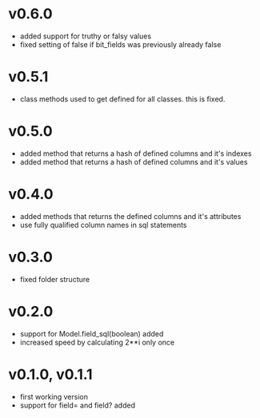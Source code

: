 # v0.6.0
- added support for truthy or falsy values
- fixed setting of false if bit_fields was previously already false

# v0.5.1
- class methods used to get defined for all classes. this is fixed.

# v0.5.0
- added method that returns a hash of defined columns and it's indexes
- added method that returns a hash of defined columns and it's values

# v0.4.0
- added methods that returns the defined columns and it's attributes
- use fully qualified column names in sql statements

# v0.3.0
- fixed folder structure

# v0.2.0
- support for Model.field_sql(boolean) added
- increased speed by calculating 2**i only once

# v0.1.0, v0.1.1
- first working version
- support for field= and field? added
